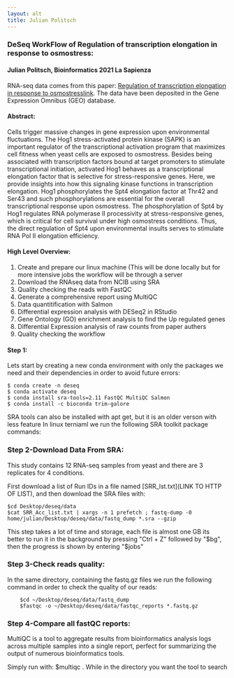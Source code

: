 ```yaml
---
layout: alt
title: Julian Politsch
---
```

### DeSeq WorkFlow of Regulation of transcription elongation in response to osmostress:
#### Julian Politsch, Bioinformatics 2021 La Sapienza

RNA-seq data comes from this paper: [Regulation of transcription elongation in response to osmostresslink](https://www.ncbi.nlm.nih.gov/pmc/articles/PMC5720810/). The data have been deposited in the Gene Expression Omnibus (GEO) database.

#### Abstract: 
Cells trigger massive changes in gene expression upon environmental fluctuations. The Hog1 stress-activated protein kinase (SAPK) is an important regulator of the transcriptional activation program that maximizes cell fitness when yeast cells are exposed to osmostress. Besides being associated with transcription factors bound at target promoters to stimulate transcriptional initiation, activated Hog1 behaves as a transcriptional elongation factor that is selective for stress-responsive genes. Here, we provide insights into how this signaling kinase functions in transcription elongation. Hog1 phosphorylates the Spt4 elongation factor at Thr42 and Ser43 and such phosphorylations are essential for the overall transcriptional response upon osmostress. The phosphorylation of Spt4 by Hog1 regulates RNA polymerase II processivity at stress-responsive genes, which is critical for cell survival under high osmostress conditions. Thus, the direct regulation of Spt4 upon environmental insults serves to stimulate RNA Pol II elongation efficiency.

#### High Level Overview:
1. Create and prepare our linux machine (This will be done locally but for more intensive jobs the workflow will be through a server
2. Download the RNAseq data from NCIB using SRA
3. Quality checking the reads with FastQC
4. Generate a comprehensive report using MultiQC
5. Data quantitification with Salmon
6. Differential expression analysis with DESeq2 in RStudio
7. Gene Ontology (GO) enrichment analysis to find the Up regulated genes
8. Differential Expression analysis of raw counts from paper authers
9. Quality checking the workflow

#### Step 1: 
Lets start by creating a new conda environment with only the packages we need and their dependencies in order to avoid future errors:
```console
$ conda create -n deseq
$ conda activate deseq
$ conda install sra-tools=2.11 FastQC MultiQC Salmon
$ conda install -c bioconda trim-galore

```

SRA tools can also be installed with apt get, but it is an older verson with less feature 
In linux terniaml we run the following SRA toolkit package commands:
    
### Step 2-Download Data From SRA:

This study contains 12 RNA-seq samples from yeast and there are 3 replicates for 4 conditions.

First download a list of Run IDs in a file named [SRR_lst.txt](LINK TO HTTP OF LIST), and then download the SRA files with:
```
$cd Desktop/deseq/data
$cat SRR_Acc_list.txt | xargs -n 1 prefetch ; fastq-dump -0 home/julian/Desktop/deseq/data/fastq_dump *.sra --gzip
```

This step takes a lot of time and storage, each file is almost one GB its better to run it in the background by pressing "Ctrl + Z" followed by "$bg", then the progress is shown by entering "$jobs"


### Step 3-Check reads quality:

In the same directory, containing the fastq.gz files we run the following command in order to check the quality of our reads:
```    
    $cd ~/Desktop/deseq/data/fastq_dump
    $fastqc -o ~/Desktop/deseq/data/fastqc_reports *.fastq.gz
```

### Step 4-Compare all fastQC reports:

MultiQC is a tool to aggregate results from bioinformatics analysis logs across multiple samples into a single report, perfect for summarizing the output of numerous bioinformatics tools.

Simply run with:
    $multiqc .
While in the directory you want the tool to search    


